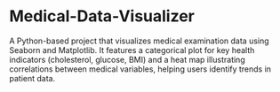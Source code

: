 # Medical-Data-Visualizer
 A Python-based project that visualizes medical examination data using Seaborn and Matplotlib. It features a categorical plot for key health indicators (cholesterol, glucose, BMI) and a heat map illustrating correlations between medical variables, helping users identify trends in patient data.
